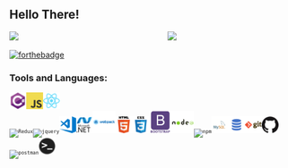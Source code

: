 ## Hello There! 

<div>
<img style="display:inline-block" src="https://github-readme-stats.vercel.app/api//?username=Lo-GR&show_icons=true&count_private=true&theme=dracula" width="53%" />
<img style="display:inline-block; float:right" src="https://github-readme-stats.vercel.app/api/top-langs/?username=Lo-GR&layout=compact&theme=dracula" width="44%"/>
</div>

[![forthebadge](https://forthebadge.com/images/badges/powered-by-coffee.svg)](https://forthebadge.com)


### Tools and Languages:

<code><code><code><img src="https://raw.githubusercontent.com/devicons/devicon/master/icons/csharp/csharp-original.svg" alt="csharp" width="30" /></code><code><img alt="JavaScript" width="30px" src="https://raw.githubusercontent.com/github/explore/80688e429a7d4ef2fca1e82350fe8e3517d3494d/topics/javascript/javascript.png" /></code><code><img alt="React" width="30px" src="https://raw.githubusercontent.com/devicons/devicon/master/icons/react/react-original.svg" /></code>
<code><img alt="Redux" width="30px" src="https://raw.githubusercontent.com/DanielAdeyemi/devicon/master/icons/redux/redux-original.svg" /></code><code><img alt="jquery" src="https://raw.githubusercontent.com/DanielAdeyemi/devicon/master/icons/jquery/jquery-original-wordmark.svg" width="30"/></code><code><img alt="Visual Studio Code" width="30px" src="https://raw.githubusercontent.com/github/explore/80688e429a7d4ef2fca1e82350fe8e3517d3494d/topics/visual-studio-code/visual-studio-code.png" /></code><code><img src="https://raw.githubusercontent.com/devicons/devicon/master/icons/dot-net/dot-net-original-wordmark.svg" alt="dotnet" width="30"/></code><code><img src="https://raw.githubusercontent.com/devicons/devicon/d00d0969292a6569d45b06d3f350f463a0107b0d/icons/webpack/webpack-original-wordmark.svg" alt="webpack" width="40"/></code><code><img alt="HTML5" width="30px" src="https://raw.githubusercontent.com/github/explore/80688e429a7d4ef2fca1e82350fe8e3517d3494d/topics/html/html.png" /></code><code><img alt="CSS3" width="30px" src="https://raw.githubusercontent.com/github/explore/80688e429a7d4ef2fca1e82350fe8e3517d3494d/topics/css/css.png" /></code><code><img src="https://raw.githubusercontent.com/devicons/devicon/master/icons/bootstrap/bootstrap-plain-wordmark.svg" alt="bootstrap" width="40" height="40"/><img src="https://raw.githubusercontent.com/devicons/devicon/master/icons/nodejs/nodejs-original-wordmark.svg" alt="nodejs" width="40"/></code><code><img alt="npm" src="https://raw.githubusercontent.com/DanielAdeyemi/devicon/master/icons/npm/npm-original-wordmark.svg" width="30" /></code><code><img alt="MySQL" width="30px" src="https://raw.githubusercontent.com/github/explore/80688e429a7d4ef2fca1e82350fe8e3517d3494d/topics/mysql/mysql.png" /></code><code><img alt="SQL" width="30px" src="https://raw.githubusercontent.com/github/explore/80688e429a7d4ef2fca1e82350fe8e3517d3494d/topics/sql/sql.png" /></code><code><img alt="Git" width="30px" src="https://raw.githubusercontent.com/github/explore/80688e429a7d4ef2fca1e82350fe8e3517d3494d/topics/git/git.png" /></code><code><img alt="GitHub" width="30px" src="https://raw.githubusercontent.com/github/explore/78df643247d429f6cc873026c0622819ad797942/topics/github/github.png" /></code><code><img src="https://www.vectorlogo.zone/logos/getpostman/getpostman-icon.svg" alt="postman" width="30"/></code><code><img alt="Terminal" width="30px" src="https://raw.githubusercontent.com/github/explore/80688e429a7d4ef2fca1e82350fe8e3517d3494d/topics/terminal/terminal.png" /></code></code></code>

<!--
**Lo-GR/Lo-GR** is a ✨ _special_ ✨ repository because its `README.md` (this file) appears on your GitHub profile.

Here are some ideas to get you started:

- 🔭 I’m currently working on ...
- 🌱 I’m currently learning ...
- 👯 I’m looking to collaborate on ...
- 🤔 I’m looking for help with ...
- 💬 Ask me about ...
- 📫 How to reach me: ...
- 😄 Pronouns: ...
- ⚡ Fun fact: ...
-->
